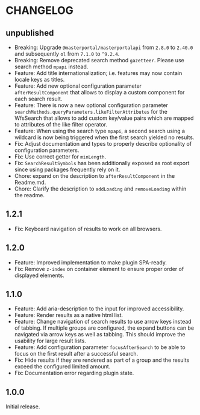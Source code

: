 # CHANGELOG

## unpublished

- Breaking: Upgrade `@masterportal/masterportalapi` from `2.8.0` to `2.40.0` and subsequently `ol` from `7.1.0` to `^9.2.4`.
- Breaking: Remove deprecated search method `gazetteer`. Please use search method `mpapi` instead.
- Feature: Add title internationalization; i.e. features may now contain locale keys as titles.
- Feature: Add new optional configuration parameter `afterResultComponent` that allows to display a custom component for each search result.
- Feature: There is now a new optional configuration parameter `searchMethods.queryParameters.likeFilterAttributes` for the WfsSearch that allows to add custom key/value pairs which are mapped to attributes of the like filter operator.
- Feature: When using the search type `mpapi`, a second search using a wildcard is now being triggered when the first search yielded no results.
- Fix: Adjust documentation and types to properly describe optionality of configuration parameters.
- Fix: Use correct getter for `minLength`.
- Fix: `SearchResultSymbols` has been additionally exposed as root export since using packages frequently rely on it.
- Chore: expand on the description to `afterResultComponent` in the Readme.md.
- Chore: Clarify the description to `addLoading` and `removeLoading` within the readme.

## 1.2.1

- Fix: Keyboard navigation of results to work on all browsers.

## 1.2.0

- Feature: Improved implementation to make plugin SPA-ready.
- Fix: Remove `z-index` on container element to ensure proper order of displayed elements.

## 1.1.0

- Feature: Add aria-description to the input for improved accessibility.
- Feature: Render results as a native html list.
- Feature: Change navigation of search results to use arrow keys instead of tabbing. If multiple groups are configured, the expand buttons can be navigated via arrow keys as well as tabbing. This should improve the usability for large result lists.
- Feature: Add configuration parameter `focusAfterSearch` to be able to focus on the first result after a successful search.
- Fix: Hide results if they are rendered as part of a group and the results exceed the configured limited amount.
- Fix: Documentation error regarding plugin state.

## 1.0.0

Initial release.
